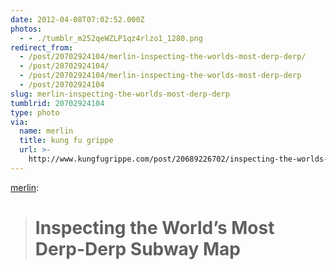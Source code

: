 ```yaml
---
date: 2012-04-08T07:02:52.000Z
photos:
  - - ./tumblr_m252qeWZLP1qz4rlzo1_1280.png
redirect_from:
  - /post/20702924104/merlin-inspecting-the-worlds-most-derp-derp/
  - /post/20702924104/
  - /post/20702924104/merlin-inspecting-the-worlds-most-derp-derp
  - /post/20702924104
slug: merlin-inspecting-the-worlds-most-derp-derp
tumblrid: 20702924104
type: photo
via:
  name: merlin
  title: kung fu grippe
  url: >-
    http://www.kungfugrippe.com/post/20689226702/inspecting-the-worlds-most-derp-derp-subway-map
---
```

<p><a href="http://www.kungfugrippe.com/post/20689226702/inspecting-the-worlds-most-derp-derp-subway-map" class="tumblr_blog">merlin</a>:</p>

<blockquote><h1>Inspecting the World’s Most Derp-Derp Subway Map</h1></blockquote>
